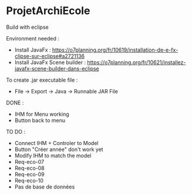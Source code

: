 # ProjetArchiEcole

Build with eclipse

Environment needed : 
  - Install JavaFx : https://o7planning.org/fr/10619/installation-de-e-fx-clipse-sur-eclipse#a2721136 
  - Install JavaFx Scene builder : https://o7planning.org/fr/10621/installez-javafx-scene-builder-dans-eclipse

To create .jar executable file : 
 - File -> Export -> Java -> Runnable JAR File

DONE :
 - IHM for Menu working 
 - Button back to menu 

TO DO :
  - Connect IHM + Controler to Model
  - Button "Créer année" don't work yet
  - Modify IHM to match the model
  - Req-eco-07
  - Req-eco-08
  - Req-eco-09
  - Req-eco-10
  - Pas de base de données

  
